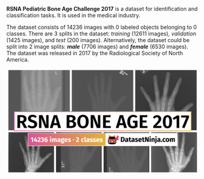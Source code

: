 **RSNA Pediatric Bone Age Challenge 2017** is a dataset for identification and classification tasks. It is used in the medical industry. 

The dataset consists of 14236 images with 0 labeled objects belonging to 0 classes. There are 3 splits in the dataset: *training* (12611 images), *validation* (1425 images), and *test* (200 images). Alternatively, the dataset could be split into 2 image splits: ***male*** (7706 images) and ***female*** (6530 images). The dataset was released in 2017 by the Radiological Society of North America.

<img src="https://github.com/dataset-ninja/rsna-bone-age/raw/main/visualizations/poster.png">
